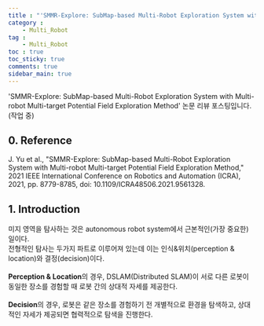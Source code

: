 ```yaml
---
title : "'SMMR-Explore: SubMap-based Multi-Robot Exploration System with Multi-robot Multi-target Potential Field Exploration Method' Paper Review"
category :
    - Multi_Robot
tag :
    - Multi_Robot
toc : true
toc_sticky: true
comments: true
sidebar_main: true
---
```

'SMMR-Explore: SubMap-based Multi-Robot Exploration System with Multi-robot Multi-target Potential Field Exploration Method' 논문 리뷰 포스팅입니다.(작업 중)

## 0. Reference
J. Yu et al., "SMMR-Explore: SubMap-based Multi-Robot Exploration System with Multi-robot Multi-target Potential Field Exploration Method," 2021 IEEE International Conference on Robotics and Automation (ICRA), 2021, pp. 8779-8785, doi: 10.1109/ICRA48506.2021.9561328.

## 1. Introduction
미지 영역을 탐사하는 것은 autonomous robot system에서 근본적인(가장 중요한) 일이다.<br>
전형적인 탐사는 두가지 파트로 이루어져 있는데 이는 인식&위치(perception & location)와 결정(decision)이다.<br><br>
**Perception & Location**의 경우, DSLAM(Distributed SLAM)이 서로 다른 로봇이 동일한 장소를 경험할 때 로봇 간의 상대적 자세를 제공한다.<br><br>
**Decision**의 경우, 로봇은 같은 장소를 경험하기 전 개별적으로 환경을 탐색하고, 상대적인 자세가 제공되면 협력적으로 탐색을 진행한다.<br>